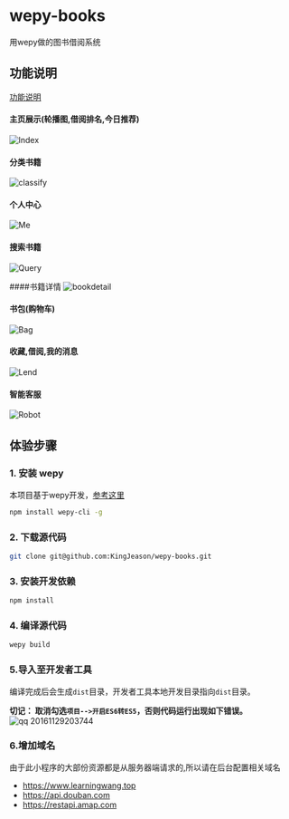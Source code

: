 # wepy-books


用wepy做的图书借阅系统
## 功能说明
[功能说明](http://www.cnsoftbei.com/bencandy.php?fid=148&aid=1532)
#### 主页展示(轮播图,借阅排名,今日推荐)
![Index](http://or9d9eqg0.bkt.clouddn.com/index.gif)
#### 分类书籍
![classify](http://or9d9eqg0.bkt.clouddn.com/classify.gif)
#### 个人中心
![Me](http://or9d9eqg0.bkt.clouddn.com/me.gif)
#### 搜索书籍
![Query](http://or9d9eqg0.bkt.clouddn.com/query.gif)

####书籍详情
![bookdetail](http://or9d9eqg0.bkt.clouddn.com/bookdetail.gif)
#### 书包(购物车)
![Bag](http://or9d9eqg0.bkt.clouddn.com/bag.gif)
#### 收藏,借阅,我的消息
![Lend](http://or9d9eqg0.bkt.clouddn.com/lend.gif)
#### 智能客服
![Robot](http://or9d9eqg0.bkt.clouddn.com/robot.gif)



## 体验步骤
### 1. 安装 wepy
本项目基于wepy开发，[参考这里](https://github.com/wepyjs/wepy)
```bash
npm install wepy-cli -g
```

### 2. 下载源代码
```bash
git clone git@github.com:KingJeason/wepy-books.git
```

### 3. 安装开发依赖
```bash
npm install
```

### 4. 编译源代码
```bash
wepy build
```

### 5.导入至开发者工具

编译完成后会生成`dist`目录，开发者工具本地开发目录指向`dist`目录。

**切记： 取消勾选`项目-->开启ES6转ES5`，否则代码运行出现如下错误。**
![qq 20161129203744](https://cloud.githubusercontent.com/assets/2182004/20710080/bfe6d6b6-b673-11e6-8837-07d0c2fb6953.png)

### 6.增加域名
由于此小程序的大部份资源都是从服务器端请求的,所以请在后台配置相关域名
* https://www.learningwang.top
* https://api.douban.com
* https://restapi.amap.com
